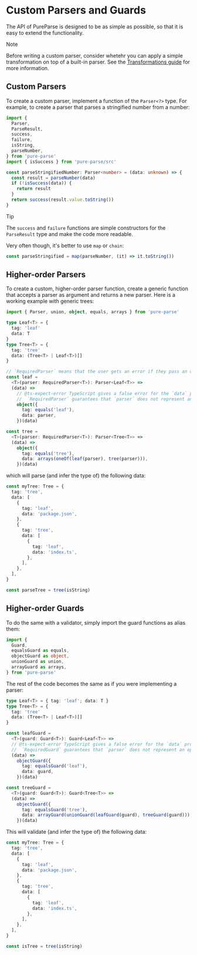 # Custom Parsers and Guards

The API of PureParse is designed to be as simple as possible, so that it is easy to extend the functionality.

> [!NOTE]
> Before writing a custom parser, consider whetehr you can apply a simple transformation on top of a built-in parser. See the [Transformations guide](./transformations.md) for more information.

## Custom Parsers

To create a custom parser, implement a function of the `Parser<?>` type. For example, to create a parser that parses a stringified number from a number:

```ts
import {
  Parser,
  ParseResult,
  success,
  failure,
  isString,
  parseNumber,
} from 'pure-parse'
import { isSuccess } from 'pure-parse/src'

const parseStringifiedNumber: Parser<number> = (data: unknown) => {
  const result = parseNumber(data)
  if (!isSuccess(data)) {
    return result
  }
  return success(result.value.toString())
}
```

> [!TIP]
> The `success` and `failure` functions are simple constructors for the `ParseResult` type and make the code more readable.

Very often though, it's better to use `map` or `chain`:

```ts
const parseStringified = map(parseNumber, (it) => it.toString())
```

## Higher-order Parsers

To create a custom, higher-order parser function, create a generic function that accepts a parser as argument and returns a new parser. Here is a working example with generic trees:

```ts
import { Parser, union, object, equals, arrays } from 'pure-parse'

type Leaf<T> = {
  tag: 'leaf'
  data: T
}
type Tree<T> = {
  tag: 'tree'
  data: (Tree<T> | Leaf<T>)[]
}

// `RequiredParser` means that the user gets an error if they pass an optional parser; for example, `leaf(optional(parseString))`
const leaf =
  <T>(parser: RequiredParser<T>): Parser<Leaf<T>> =>
  (data) =>
    // @ts-expect-error TypeScript gives a false error for the `data` property:
    //  `RequiredParser` guarantees that `parser` does not represent an optional property, yet TypeScript complains
    object({
      tag: equals('leaf'),
      data: parser,
    })(data)

const tree =
  <T>(parser: RequiredParser<T>): Parser<Tree<T>> =>
  (data) =>
    object({
      tag: equals('tree'),
      data: arrays(oneOf(leaf(parser), tree(parser))),
    })(data)
```

which will parse (and infer the type of) the following data:

```ts
const myTree: Tree = {
  tag: 'tree',
  data: [
    {
      tag: 'leaf',
      data: 'package.json',
    },
    {
      tag: 'tree',
      data: [
        {
          tag: 'leaf',
          data: 'index.ts',
        },
      ],
    },
  ],
}

const parseTree = tree(isString)
```

## Higher-order Guards

To do the same with a validator, simply import the guard functions as alias them:

```ts
import {
  Guard,
  equalsGuard as equals,
  objectGuard as object,
  unionGuard as union,
  arrayGuard as arrays,
} from 'pure-parse'
```

The rest of the code becomes the same as if you were implementing a parser:

```ts
type Leaf<T> = { tag: 'leaf'; data: T }
type Tree<T> = {
  tag: 'tree'
  data: (Tree<T> | Leaf<T>)[]
}

const leafGuard =
  <T>(guard: Guard<T>): Guard<Leaf<T>> =>
  // @ts-expect-error TypeScript gives a false error for the `data` property:
  //  `RequiredGuard` guarantees that `parser` does not represent an optional property, yet TypeScript complains
  (data) =>
    objectGuard({
      tag: equalsGuard('leaf'),
      data: guard,
    })(data)

const treeGuard =
  <T>(guard: Guard<T>): Guard<Tree<T>> =>
  (data) =>
    objectGuard({
      tag: equalsGuard('tree'),
      data: arrayGuard(unionGuard(leafGuard(guard), treeGuard(guard))),
    })(data)
```

This will validate (and infer the type of) the following data:

```ts
const myTree: Tree = {
  tag: 'tree',
  data: [
    {
      tag: 'leaf',
      data: 'package.json',
    },
    {
      tag: 'tree',
      data: [
        {
          tag: 'leaf',
          data: 'index.ts',
        },
      ],
    },
  ],
}

const isTree = tree(isString)
```

